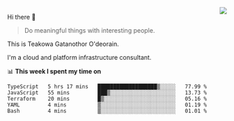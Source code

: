 <img align="right" src="https://github-readme-stats.vercel.app/api?username=Teakowa&show_icons=true&icon_color=2f80ed&text_color=718096&bg_color=ffffff&hide_title=true" />

Hi there 👋

> Do meaningful things with interesting people.

This is Teakowa Gatanothor O'deorain.

I'm a cloud and platform infrastructure consultant.

📊 **This week I spent my time on**
<!--START_SECTION:waka-->
```text
TypeScript   5 hrs 17 mins   ███████████████████▒░░░░░   77.99 % 
JavaScript   55 mins         ███▒░░░░░░░░░░░░░░░░░░░░░   13.73 % 
Terraform    20 mins         █▒░░░░░░░░░░░░░░░░░░░░░░░   05.16 % 
YAML         4 mins          ▒░░░░░░░░░░░░░░░░░░░░░░░░   01.19 % 
Bash         4 mins          ▒░░░░░░░░░░░░░░░░░░░░░░░░   01.01 % 
```
<!--END_SECTION:waka-->
